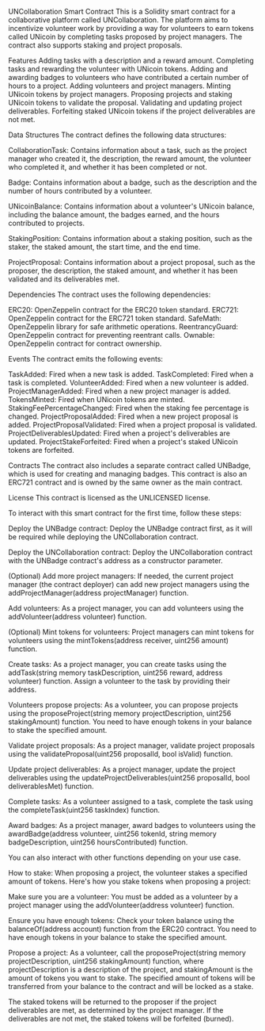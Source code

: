 UNCollaboration Smart Contract
This is a Solidity smart contract for a collaborative platform called UNCollaboration. The platform aims to incentivize volunteer work by providing a way for volunteers to earn tokens called UNicoin by completing tasks proposed by project managers. The contract also supports staking and project proposals.

Features
Adding tasks with a description and a reward amount.
Completing tasks and rewarding the volunteer with UNicoin tokens.
Adding and awarding badges to volunteers who have contributed a certain number of hours to a project.
Adding volunteers and project managers.
Minting UNicoin tokens by project managers.
Proposing projects and staking UNicoin tokens to validate the proposal.
Validating and updating project deliverables.
Forfeiting staked UNicoin tokens if the project deliverables are not met.

Data Structures
The contract defines the following data structures:

CollaborationTask: Contains information about a task, such as the project manager who created it, the description, the reward amount, the volunteer who completed it, and whether it has been completed or not.

Badge: Contains information about a badge, such as the description and the number of hours contributed by a volunteer.

UNicoinBalance: Contains information about a volunteer's UNicoin balance, including the balance amount, the badges earned, and the hours contributed to projects.

StakingPosition: Contains information about a staking position, such as the staker, the staked amount, the start time, and the end time.

ProjectProposal: Contains information about a project proposal, such as the proposer, the description, the staked amount, and whether it has been validated and its deliverables met.

Dependencies
The contract uses the following dependencies:

ERC20: OpenZeppelin contract for the ERC20 token standard.
ERC721: OpenZeppelin contract for the ERC721 token standard.
SafeMath: OpenZeppelin library for safe arithmetic operations.
ReentrancyGuard: OpenZeppelin contract for preventing reentrant calls.
Ownable: OpenZeppelin contract for contract ownership.

Events
The contract emits the following events:

TaskAdded: Fired when a new task is added.
TaskCompleted: Fired when a task is completed.
VolunteerAdded: Fired when a new volunteer is added.
ProjectManagerAdded: Fired when a new project manager is added.
TokensMinted: Fired when UNicoin tokens are minted.
StakingFeePercentageChanged: Fired when the staking fee percentage is changed.
ProjectProposalAdded: Fired when a new project proposal is added.
ProjectProposalValidated: Fired when a project proposal is validated.
ProjectDeliverablesUpdated: Fired when a project's deliverables are updated.
ProjectStakeForfeited: Fired when a project's staked UNicoin tokens are forfeited.

Contracts
The contract also includes a separate contract called UNBadge, which is used for creating and managing badges. This contract is also an ERC721 contract and is owned by the same owner as the main contract.

License
This contract is licensed as the UNLICENSED license.








To interact with this smart contract for the first time, follow these steps:

Deploy the UNBadge contract: Deploy the UNBadge contract first, as it will be required while deploying the UNCollaboration contract.

Deploy the UNCollaboration contract: Deploy the UNCollaboration contract with the UNBadge contract's address as a constructor parameter.

(Optional) Add more project managers: If needed, the current project manager (the contract deployer) can add new project managers using the addProjectManager(address projectManager) function.

Add volunteers: As a project manager, you can add volunteers using the addVolunteer(address volunteer) function.

(Optional) Mint tokens for volunteers: Project managers can mint tokens for volunteers using the mintTokens(address receiver, uint256 amount) function.

Create tasks: As a project manager, you can create tasks using the addTask(string memory taskDescription, uint256 reward, address volunteer) function. Assign a volunteer to the task by providing their address.

Volunteers propose projects: As a volunteer, you can propose projects using the proposeProject(string memory projectDescription, uint256 stakingAmount) function. You need to have enough tokens in your balance to stake the specified amount.

Validate project proposals: As a project manager, validate project proposals using the validateProposal(uint256 proposalId, bool isValid) function.

Update project deliverables: As a project manager, update the project deliverables using the updateProjectDeliverables(uint256 proposalId, bool deliverablesMet) function.

Complete tasks: As a volunteer assigned to a task, complete the task using the completeTask(uint256 taskIndex) function.

Award badges: As a project manager, award badges to volunteers using the awardBadge(address volunteer, uint256 tokenId, string memory badgeDescription, uint256 hoursContributed) function.

You can also interact with other functions depending on your use case.










How to stake:
When proposing a project, the volunteer stakes a specified amount of tokens. Here's how you stake tokens when proposing a project:

Make sure you are a volunteer: You must be added as a volunteer by a project manager using the addVolunteer(address volunteer) function.

Ensure you have enough tokens: Check your token balance using the balanceOf(address account) function from the ERC20 contract. You need to have enough tokens in your balance to stake the specified amount.

Propose a project: As a volunteer, call the proposeProject(string memory projectDescription, uint256 stakingAmount) function, where projectDescription is a description of the project, and stakingAmount is the amount of tokens you want to stake. The specified amount of tokens will be transferred from your balance to the contract and will be locked as a stake.

The staked tokens will be returned to the proposer if the project deliverables are met, as determined by the project manager. If the deliverables are not met, the staked tokens will be forfeited (burned).
